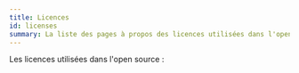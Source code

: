 ```yaml
---
title: Licences
id: licenses
summary: La liste des pages à propos des licences utilisées dans l'open source.
---
```


Les licences utilisées dans l'open source :
